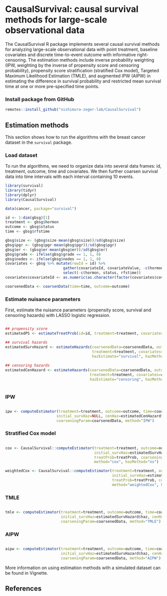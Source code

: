 # CausalSurvival: causal survival methods for large-scale observational data

The CausalSurvival R package implements several causal survival methods for analyzing large-scale observational data with point treatment, baseline covariates and discrete time-to-event outcome with informative right-censoring. The estimation methods include inverse probability weighting (IPW, weighting by the inverse of propensity score and censoring probability), propensity score stratification (stratified Cox model), Targeted Maximum Likelihood Estimation (TMLE), and augmented IPW (AIPW) in estimating the difference in survival probability and restricted mean survival time at one or more pre-specified time points. 

### Install package from GitHub

``` r
remotes::install_github("nishimura-zeger-lab/CausalSurvival")
```

## Estimation methods

This section shows how to run the algorithms with the breast cancer dataset in the `survival` package. 

### Load dataset

To run the algorithms, we need to organize data into several data frames: id, treatment, outcome, time and covariates. We then further coarsen survival data into time intervals with each interval containing 10 events. 

```r
library(survival)
library(tidyr)
library(dplyr)
library(CausalSurvival)

data(cancer, package="survival")

id <- 1:dim(gbsg)[1]
treatment <- gbsg$hormon
outcome <- gbsg$status
time <- gbsg$rfstime

gbsg$size <- (gbsg$size-mean(gbsg$size))/sd(gbsg$size)
gbsg$pgr <- (gbsg$pgr-mean(gbsg$pgr))/sd(gbsg$pgr)
gbsg$er <- (gbsg$er-mean(gbsg$er))/sd(gbsg$er)
gbsg$grade <- ifelse(gbsg$grade == 1, 1, 0)
gbsg$nodes <- ifelse(gbsg$nodes == 1, 1, 0)
covariates <- gbsg %>% mutate(rowId = id) %>% 
                          gather(covariateId, covariateValue, -c(hormon, status, rfstime, rowId)) %>% 
                          select(-c(hormon, status, rfstime))
covariates$covariateId <- as.numeric(as.character(factor(covariates$covariateId, labels=1:8)))

coarsenedData <- coarsenData(time=time, outcome=outcome)

```

### Estimate nuisance parameters

First, estimate the nuisance parameters (propensity score, survival and censoring hazards) with LASSO logistic regression. 

```r

## propensity score
estimatedPS <- estimateTreatProb(id=id, treatment=treatment, covariates=covariates)

## survival hazards
estimatedSurvHazard <- estimateHazards(coarsenedData=coarsenedData, outcome=outcome, 
                                       treatment=treatment, covariates=covariates, 
                                       hazEstimate="survival", hazMethod="ns")
                                       
## censoring hazards
estimatedCenHazard <- estimateHazards(coarsenedData=coarsenedData, outcome=outcome, 
                                      treatment=treatment, covariates=covariates, 
                                      hazEstimate="censoring", hazMethod="ns")
                                      
```

### IPW

```r

ipw <- computeEstimator(treatment=treatment, outcome=outcome, time=coarsenedData$timeInt,
                       initial_survHaz=NULL, cenHaz=estimatedCenHazard$haz, treatProb=treatProb,
                       coarseningParam=coarsenedData, method="IPW")

```

### Stratified Cox model

```r

cox <- CausalSurvival::computeEstimator(treatment=treatment, outcome=outcome, time=coarsenedData$timeInt,
                                        initial_survHaz=estimatedSurvHazard$haz, cenHaz=estimatedCenHazard$haz, 
                                        treatProb=treatProb, coarseningParam=coarsenedData_sim, 
                                        method="cox", hazMethod="ns")

weightedCox <- CausalSurvival::computeEstimator(treatment=treatment, outcome=outcome, time=coarsenedData$timeInt,
                                                initial_survHaz=estimatedSurvHazard$haz, cenHaz=estimatedCenHazard$haz, 
                                                treatProb=treatProb, coarseningParam=coarsenedData_sim, 
                                                method="weightedCox", hazMethod="ns")

```

### TMLE

```r

tmle <- computeEstimator(treatment=treatment, outcome=outcome, time=coarsenedData$timeInt,
                         initial_survHaz=estimatedSurvHazard$haz, cenHaz=estimatedCenHazard$haz, treatProb=treatProb,
                         coarseningParam=coarsenedData, method="TMLE")

```

### AIPW

```r

aipw <- computeEstimator(treatment=treatment, outcome=outcome, time=coarsenedData$timeInt,
                         initial_survHaz=estimatedSurvHazard$haz, cenHaz=estimatedCenHazard$haz, treatProb=treatProb,
                         coarseningParam=coarsenedData, method="AIPW")

```

More information on using estimation methods with a simulated dataset can be found in Vignette. 

## References










